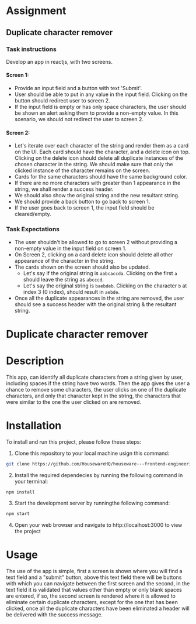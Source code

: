 # Assignment

## Duplicate character remover

### Task instructions

Develop an app in reactjs, with two screens.

#### Screen 1:

- Provide an input field and a button with text 'Submit'.
- User should be able to put in any value in the input field. Clicking on the button should redirect user to screen 2.
- If the input field is empty or has only space characters, the user should be shown an alert asking them to provide a non-empty value. In this scenario, we should not redirect the user to screen 2.

#### Screen 2:

- Let's iterate over each character of the string and render them as a card on the UI. Each card should have the character, and a delete icon on top. Clicking on the delete icon should delete all duplicate instances of the chosen character in the string. We should make sure that only the clicked instance of the character remains on the screen.
- Cards for the same characters should have the same background color.
- If there are no more characters with greater than 1 appearance in the string, we shall render a success header.
- We should also show the original string and the new resultant string.
- We should provide a back button to go back to screen 1.
- If the user goes back to screen 1, the input field should be cleared/empty.

### Task Expectations

- The user shouldn't be allowed to go to screen 2 without providing a non-empty value in the input field on screen 1.
- On Screen 2, clicking on a card delete icon should delete all other appearance of the character in the string.
- The cards shown on the screen should also be updated.
  - Let's say if the original string is `aabcaccda`. Clicking on the first `a` should leave the string as `abcccd`.
  - Let's say the original string is `baebdeb`. Clicking on the character `b` at index 3 (0 index), should result in `aebde`.
- Once all the duplicate appearances in the string are removed, the user should see a success header with the original string & the resultant string.

# Duplicate character remover

# Description

This app, can identify all duplicate characters from a string given by user, including spaces if the string have two words.
Then the app gives the user a chance to remove some characters, the user clicks on one of the duplicate characters, and only that character kept in the string, the characters that were similar to the one the user clicked on are removed.

# Installation

To install and run this project, please follow these steps:

1. Clone this repository to your local machine usign this command:

```bash
git clone https://github.com/HousewareHQ/houseware---frontend-engineering-octernship-JuanObandoDev.git
```

2. Install the required dependecies by running the following command in your terminal:

```bash
npm install
```

3. Start the development server by runningthe following command:

```bash
npm start
```

4. Open your web browser and navigate to http://localhost:3000 to view the project

# Usage

The use of the app is simple, first a screen is shown where you will find a text field and a "submit" button, above this text field there will be buttons with which you can navigate between the first screen and the second, in the text field it is validated that values ​​other than empty or only blank spaces are entered, if so, the second screen is rendered where it is allowed to eliminate certain duplicate characters, except for the one that has been clicked, once all the duplicate characters have been eliminated a header will be delivered with the success message.
